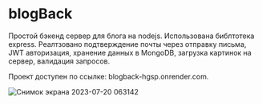 # blogBack
Простой бэкенд сервер для блога на nodejs. Использована библтотека express. Реалтзовано подтверждение почты через отправку письма, JWT авторизация, хранение данных в MongoDB, загрузка картинок на сервер, валидация запросов. 

Проект доступен по ссылке: blogback-hgsp.onrender.com.

![Снимок экрана 2023-07-20 063142](https://github.com/SergeiKazanin/blogBack/assets/105712313/c4639526-d4e9-42f8-9535-0d3e6f989eff)
